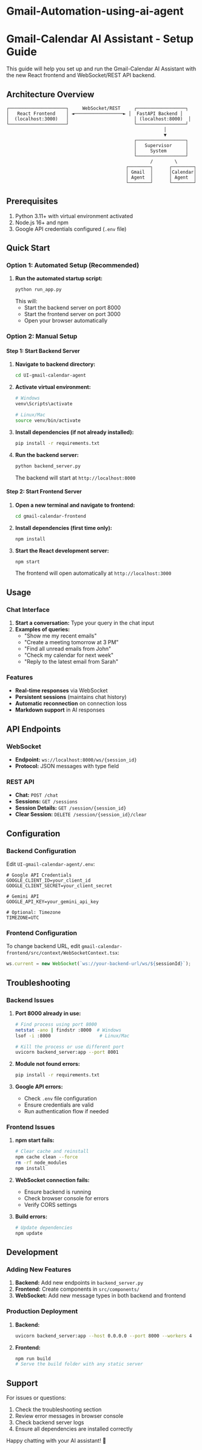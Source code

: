 # Gmail-Automation-using-ai-agent
# Gmail-Calendar AI Assistant - Setup Guide

This guide will help you set up and run the Gmail-Calendar AI Assistant with the new React frontend and WebSocket/REST API backend.

## Architecture Overview

```
┌─────────────────────┐     WebSocket/REST     ┌──────────────────┐
│   React Frontend    │ ◄──────────────────► │  FastAPI Backend │
│  (localhost:3000)   │                        │ (localhost:8000)  │
└─────────────────────┘                        └──────────────────┘
                                                          │
                                                          ▼
                                               ┌──────────────────┐
                                               │   Supervisor     │
                                               │     System       │
                                               └──────────────────┘
                                                     /        \
                                            ┌────────┐      ┌────────┐
                                            │ Gmail  │      │Calendar│
                                            │ Agent  │      │ Agent  │
                                            └────────┘      └────────┘
```

## Prerequisites

1. Python 3.11+ with virtual environment activated
2. Node.js 16+ and npm
3. Google API credentials configured (`.env` file)

## Quick Start

### Option 1: Automated Setup (Recommended)

1. **Run the automated startup script:**
   ```bash
   python run_app.py
   ```
   This will:
   - Start the backend server on port 8000
   - Start the frontend server on port 3000
   - Open your browser automatically

### Option 2: Manual Setup

#### Step 1: Start Backend Server

1. **Navigate to backend directory:**
   ```bash
   cd UI-gmail-calendar-agent
   ```

2. **Activate virtual environment:**
   ```bash
   # Windows
   venv\Scripts\activate
   
   # Linux/Mac
   source venv/bin/activate
   ```

3. **Install dependencies (if not already installed):**
   ```bash
   pip install -r requirements.txt
   ```

4. **Run the backend server:**
   ```bash
   python backend_server.py
   ```

   The backend will start at `http://localhost:8000`

#### Step 2: Start Frontend Server

1. **Open a new terminal and navigate to frontend:**
   ```bash
   cd gmail-calendar-frontend
   ```

2. **Install dependencies (first time only):**
   ```bash
   npm install
   ```

3. **Start the React development server:**
   ```bash
   npm start
   ```

   The frontend will open automatically at `http://localhost:3000`

## Usage

### Chat Interface

1. **Start a conversation:** Type your query in the chat input
2. **Examples of queries:**
   - "Show me my recent emails"
   - "Create a meeting tomorrow at 3 PM"
   - "Find all unread emails from John"
   - "Check my calendar for next week"
   - "Reply to the latest email from Sarah"

### Features

- **Real-time responses** via WebSocket
- **Persistent sessions** (maintains chat history)
- **Automatic reconnection** on connection loss
- **Markdown support** in AI responses

## API Endpoints

### WebSocket
- **Endpoint:** `ws://localhost:8000/ws/{session_id}`
- **Protocol:** JSON messages with type field

### REST API
- **Chat:** `POST /chat`
- **Sessions:** `GET /sessions`
- **Session Details:** `GET /session/{session_id}`
- **Clear Session:** `DELETE /session/{session_id}/clear`

## Configuration

### Backend Configuration

Edit `UI-gmail-calendar-agent/.env`:
```env
# Google API Credentials
GOOGLE_CLIENT_ID=your_client_id
GOOGLE_CLIENT_SECRET=your_client_secret

# Gemini API
GOOGLE_API_KEY=your_gemini_api_key

# Optional: Timezone
TIMEZONE=UTC
```

### Frontend Configuration

To change backend URL, edit `gmail-calendar-frontend/src/context/WebSocketContext.tsx`:
```typescript
ws.current = new WebSocket(`ws://your-backend-url/ws/${sessionId}`);
```

## Troubleshooting

### Backend Issues

1. **Port 8000 already in use:**
   ```bash
   # Find process using port 8000
   netstat -ano | findstr :8000  # Windows
   lsof -i :8000                  # Linux/Mac
   
   # Kill the process or use different port
   uvicorn backend_server:app --port 8001
   ```

2. **Module not found errors:**
   ```bash
   pip install -r requirements.txt
   ```

3. **Google API errors:**
   - Check `.env` file configuration
   - Ensure credentials are valid
   - Run authentication flow if needed

### Frontend Issues

1. **npm start fails:**
   ```bash
   # Clear cache and reinstall
   npm cache clean --force
   rm -rf node_modules
   npm install
   ```

2. **WebSocket connection fails:**
   - Ensure backend is running
   - Check browser console for errors
   - Verify CORS settings

3. **Build errors:**
   ```bash
   # Update dependencies
   npm update
   ```

## Development

### Adding New Features

1. **Backend:** Add new endpoints in `backend_server.py`
2. **Frontend:** Create components in `src/components/`
3. **WebSocket:** Add new message types in both backend and frontend

### Production Deployment

1. **Backend:**
   ```bash
   uvicorn backend_server:app --host 0.0.0.0 --port 8000 --workers 4
   ```

2. **Frontend:**
   ```bash
   npm run build
   # Serve the build folder with any static server
   ```

## Support

For issues or questions:
1. Check the troubleshooting section
2. Review error messages in browser console
3. Check backend server logs
4. Ensure all dependencies are installed correctly

Happy chatting with your AI assistant! 🚀 
